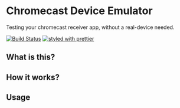 # Chromecast Device Emulator

Testing your chromecast receiver app, without a real-device needed.

[![Build Status](https://travis-ci.org/ajhsu/chromecast-device-emulator.svg?branch=master)](https://travis-ci.org/ajhsu/chromecast-device-emulator)
[![styled with prettier](https://img.shields.io/badge/styled_with-prettier-ff69b4.svg)](https://github.com/prettier/prettier)

## What is this?

## How it works?

## Usage